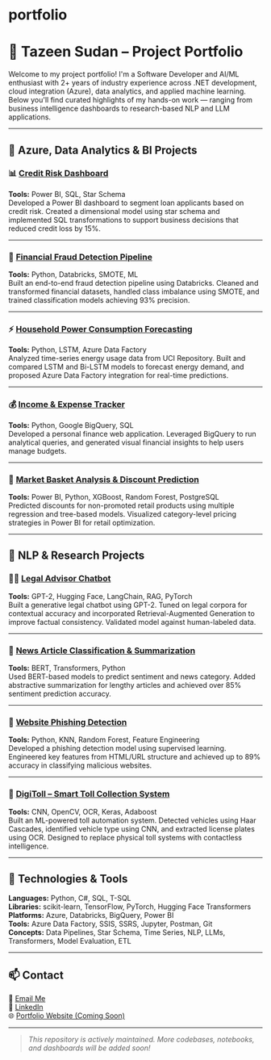 # portfolio

# 💼 Tazeen Sudan – Project Portfolio

Welcome to my project portfolio! I'm a Software Developer and AI/ML enthusiast with 2+ years of industry experience across .NET development, cloud integration (Azure), data analytics, and applied machine learning. Below you'll find curated highlights of my hands-on work — ranging from business intelligence dashboards to research-based NLP and LLM applications.

---

## 🔷 Azure, Data Analytics & BI Projects

### 📊 [Credit Risk Dashboard](#)
**Tools:** Power BI, SQL, Star Schema  
Developed a Power BI dashboard to segment loan applicants based on credit risk. Created a dimensional model using star schema and implemented SQL transformations to support business decisions that reduced credit loss by 15%.

---

### 🔁 [Financial Fraud Detection Pipeline](#)
**Tools:** Python, Databricks, SMOTE, ML  
Built an end-to-end fraud detection pipeline using Databricks. Cleaned and transformed financial datasets, handled class imbalance using SMOTE, and trained classification models achieving 93% precision.

---

### ⚡ [Household Power Consumption Forecasting](#)
**Tools:** Python, LSTM, Azure Data Factory  
Analyzed time-series energy usage data from UCI Repository. Built and compared LSTM and Bi-LSTM models to forecast energy demand, and proposed Azure Data Factory integration for real-time predictions.

---

### 💰 [Income & Expense Tracker](#)
**Tools:** Python, Google BigQuery, SQL  
Developed a personal finance web application. Leveraged BigQuery to run analytical queries, and generated visual financial insights to help users manage budgets.

---

### 🛒 [Market Basket Analysis & Discount Prediction](#)
**Tools:** Power BI, Python, XGBoost, Random Forest, PostgreSQL  
Predicted discounts for non-promoted retail products using multiple regression and tree-based models. Visualized category-level pricing strategies in Power BI for retail optimization.

---

## 🧠 NLP & Research Projects

### 🧑‍⚖️ [Legal Advisor Chatbot](#)
**Tools:** GPT-2, Hugging Face, LangChain, RAG, PyTorch  
Built a generative legal chatbot using GPT-2. Tuned on legal corpora for contextual accuracy and incorporated Retrieval-Augmented Generation to improve factual consistency. Validated model against human-labeled data.

---

### 📰 [News Article Classification & Summarization](#)
**Tools:** BERT, Transformers, Python  
Used BERT-based models to predict sentiment and news category. Added abstractive summarization for lengthy articles and achieved over 85% sentiment prediction accuracy.

---

### 🔐 [Website Phishing Detection](#)
**Tools:** Python, KNN, Random Forest, Feature Engineering  
Developed a phishing detection model using supervised learning. Engineered key features from HTML/URL structure and achieved up to 89% accuracy in classifying malicious websites.

---

### 🚗 [DigiToll – Smart Toll Collection System](#)
**Tools:** CNN, OpenCV, OCR, Keras, Adaboost  
Built an ML-powered toll automation system. Detected vehicles using Haar Cascades, identified vehicle type using CNN, and extracted license plates using OCR. Designed to replace physical toll systems with contactless intelligence.

---

## 🔧 Technologies & Tools

**Languages:** Python, C#, SQL, T-SQL  
**Libraries:** scikit-learn, TensorFlow, PyTorch, Hugging Face Transformers  
**Platforms:** Azure, Databricks, BigQuery, Power BI  
**Tools:** Azure Data Factory, SSIS, SSRS, Jupyter, Postman, Git  
**Concepts:** Data Pipelines, Star Schema, Time Series, NLP, LLMs, Transformers, Model Evaluation, ETL

---

## 📫 Contact

📧 [Email Me](mailto:tazeenkcc@gmail.com)  
🔗 [LinkedIn](https://www.linkedin.com/in/tazeensudan/)  
🌐 [Portfolio Website (Coming Soon)](#)

---

> *This repository is actively maintained. More codebases, notebooks, and dashboards will be added soon!*

